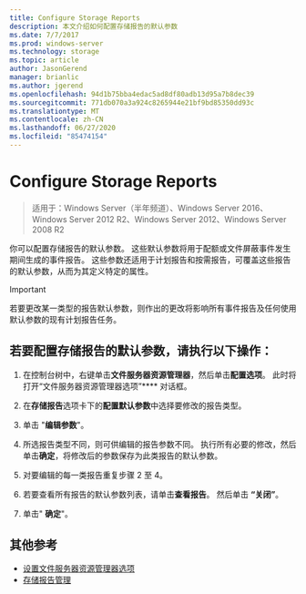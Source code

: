 ```yaml
---
title: Configure Storage Reports
description: 本文介绍如何配置存储报告的默认参数
ms.date: 7/7/2017
ms.prod: windows-server
ms.technology: storage
ms.topic: article
author: JasonGerend
manager: brianlic
ms.author: jgerend
ms.openlocfilehash: 94d1b75bba4edac5ad8df80adb13d95a7b8dec39
ms.sourcegitcommit: 771db070a3a924c8265944e21bf9bd85350dd93c
ms.translationtype: MT
ms.contentlocale: zh-CN
ms.lasthandoff: 06/27/2020
ms.locfileid: "85474154"
---
```

# <a name="configure-storage-reports"></a>Configure Storage Reports

> 适用于：Windows Server（半年频道）、Windows Server 2016、Windows Server 2012 R2、Windows Server 2012、Windows Server 2008 R2

你可以配置存储报告的默认参数。 这些默认参数将用于配额或文件屏蔽事件发生期间生成的事件报告。 这些参数还适用于计划报告和按需报告，可覆盖这些报告的默认参数，从而为其定义特定的属性。

> [!Important]
> 若要更改某一类型的报告默认参数，则作出的更改将影响所有事件报告及任何使用默认参数的现有计划报告任务。

## <a name="to-configure-the-default-parameters-for-storage-reports"></a>若要配置存储报告的默认参数，请执行以下操作：

1. 在控制台树中，右键单击**文件服务器资源管理器**，然后单击**配置选项**。 此时将打开“文件服务器资源管理器选项”**** 对话框。

2. 在**存储报告**选项卡下的**配置默认参数**中选择要修改的报告类型。

3. 单击 "**编辑参数**"。

4. 所选报告类型不同，则可供编辑的报告参数不同。 执行所有必要的修改，然后单击**确定**，将修改后的参数保存为此类报告的默认参数。

5.  对要编辑的每一类报告重复步骤 2 至 4。

6. 若要查看所有报告的默认参数列表，请单击**查看报告**。 然后单击 **“关闭”**。

7.  单击" **确定**"。

## <a name="additional-references"></a>其他参考

-   [设置文件服务器资源管理器选项](setting-file-server-resource-manager-options.md)
-   [存储报告管理](storage-reports-management.md)
